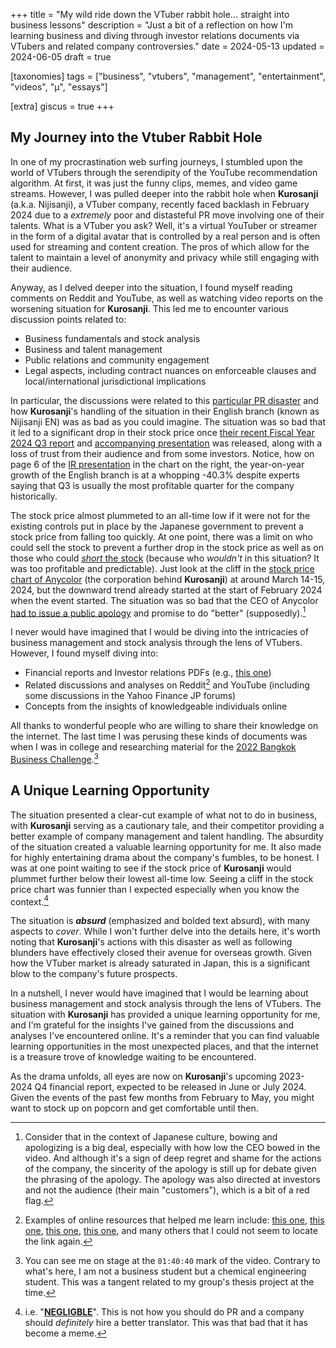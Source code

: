 +++
title = "My wild ride down the VTuber rabbit hole... straight into business lessons"
description = "Just a bit of a reflection on how I'm learning business and diving through investor relations documents via VTubers and related company controversies."
date = 2024-05-13
updated = 2024-06-05
draft = true

[taxonomies]
tags = ["business", "vtubers", "management", "entertainment", "videos", "μ", "essays"]

[extra]
giscus = true
+++

## My Journey into the Vtuber Rabbit Hole

In one of my procrastination web surfing journeys, I stumbled upon the world of VTubers through the serendipity of the YouTube recommendation algorithm. At first, it was just the funny clips, memes, and video game streams. However, I was pulled deeper into the rabbit hole when **Kurosanji** (a.k.a. Nijisanji), a VTuber company, recently faced backlash in February 2024 due to a _extremely_ poor and distasteful PR move involving one of their talents. What is a VTuber you ask? Well, it's a virtual YouTuber or streamer in the form of a digital avatar that is controlled by a real person and is often used for streaming and content creation. The pros of which allow for the talent to maintain a level of anonymity and privacy while still engaging with their audience.

Anyway, as I delved deeper into the situation, I found myself reading comments on Reddit and YouTube, as well as watching video reports on the worsening situation for **Kurosanji**. This led me to encounter various discussion points related to:

- Business fundamentals and stock analysis
- Business and talent management
- Public relations and community engagement
- Legal aspects, including contract nuances on enforceable clauses and local/international jurisdictional implications

In particular, the discussions were related to this [particular PR disaster](https://www.youtube.com/watch?v=qTAL-8v_HsQ) and how **Kurosanji**'s handling of the situation in their English branch (known as Nijisanji EN) was as bad as you could imagine. The situation was so bad that it led to a significant drop in their stock price once [their recent Fiscal Year 2024 Q3 report](https://ssl4.eir-parts.net/doc/5032/ir_material_for_fiscal_ym2/152505/00.pdf) and [accompanying presentation](https://ssl4.eir-parts.net/doc/5032/ir_material_for_fiscal_ym3/152506/00.pdf) was released, along with a loss of trust from their audience and from some investors. Notice, how on page 6 of the [IR presentation](https://ssl4.eir-parts.net/doc/5032/ir_material_for_fiscal_ym3/152506/00.pdf) in the chart on the right, the year-on-year growth of the English branch is at a whopping -40.3% despite experts saying that Q3 is usually the most profitable quarter for the company historically.

The stock price almost plummeted to an all-time low if it were not for the existing controls put in place by the Japanese government to prevent a stock price from falling too quickly. At one point, there was a limit on who could sell the stock to prevent a further drop in the stock price as well as on those who could [_short_ the stock](https://www.investopedia.com/terms/s/shortselling.asp) (because who _wouldn't_ in this situation? It was too profitable and predictable). Just look at the cliff in the [stock price chart of Anycolor](https://finance.yahoo.com/chart/5032.T) (the corporation behind **Kurosanji**) at around March 14-15, 2024, but the downward trend already started at the start of February 2024 when the event started. The situation was so bad that the CEO of Anycolor [had to issue a public apology](https://www.youtube.com/watch?v=c7zaTpwP8DQ) and promise to do "better" (supposedly).[^1]

I never would have imagined that I would be diving into the intricacies of business management and stock analysis through the lens of VTubers. However, I found myself diving into:

- Financial reports and Investor relations PDFs (e.g., [this one](https://contents.xj-storage.jp/xcontents/AS05169/6f83629b/c529/4e98/bcd5/a72ee44bcd82/20240513134452391s.pdf))
- Related discussions and analyses on Reddit[^2] and YouTube (including some discussions in the Yahoo Finance JP forums)
- Concepts from the insights of knowledgeable individuals online

All thanks to wonderful people who are willing to share their knowledge on the internet. The last time I was perusing these kinds of documents was when I was in college and researching material for the [2022 Bangkok Business Challenge](https://fb.watch/ehcWDuPn5L).[^3]

## A Unique Learning Opportunity

The situation presented a clear-cut example of what not to do in business, with **Kurosanji** serving as a cautionary tale, and their competitor providing a better example of company management and talent handling. The absurdity of the situation created a valuable learning opportunity for me. It also made for highly entertaining drama about the company's fumbles, to be honest. I was at one point waiting to see if the stock price of **Kurosanji** would plummet further below their lowest all-time low. Seeing a cliff in the stock price chart was funnier than I expected especially when you know the context.[^4]

The situation is **_absurd_** (emphasized and bolded text absurd), with many aspects to _cover_. While I won't further delve into the details here, it's worth noting that **Kurosanji**'s actions with this disaster as well as following blunders have effectively closed their avenue for overseas growth. Given how the VTuber market is already saturated in Japan, this is a significant blow to the company's future prospects.


In a nutshell, I never would have imagined that I would be learning about business management and stock analysis through the lens of VTubers. The situation with **Kurosanji** has provided a unique learning opportunity for me, and I'm grateful for the insights I've gained from the discussions and analyses I've encountered online. It's a reminder that you can find valuable learning opportunities in the most unexpected places, and that the internet is a treasure trove of knowledge waiting to be encountered. 

As the drama unfolds, all eyes are now on **Kurosanji**'s upcoming 2023-2024 Q4 financial report, expected to be released in June or July 2024. Given the events of the past few months from February to May, you might want to stock up on popcorn and get comfortable until then.

<!-- footnotes -->

[^1]: Consider that in the context of Japanese culture, bowing and apologizing is a big deal, especially with how low the CEO bowed in the video. And although it's a sign of deep regret and shame for the actions of the company, the sincerity of the apology is still up for debate given the phrasing of the apology. The apology was also directed at investors and not the audience (their main "customers"), which is a bit of a red flag.

[^2]: Examples of online resources that helped me learn include: [this one](https://old.reddit.com/r/kurosanji/comments/1cqspxg/holos_q4_results_have_dropped_time_to_feast/), [this one](https://old.reddit.com/r/kurosanji/comments/1bjy7qv/comment/kvyl2rf/), [this one](https://old.reddit.com/r/kurosanji/comments/1btujhh/comment/kxohmia), [this one](https://old.reddit.com/r/kurosanji/comments/1bi6lv6/they_were_limiting_who_could_sell_the_stocks/), and many others that I could not seem to locate the link again.

[^3]: You can see me on stage at the `01:40:40` mark of the video. Contrary to what's here, I am not a business student but a chemical engineering student. This was a tangent related to my group's thesis project at the time.

[^4]: i.e. "[**NEGLIGBLE**](https://ssl4.eir-parts.net/doc/5032/ir_material1/225561/00.pdf)". This is not how you should do PR and a company should _definitely_ hire a better translator. This was that bad that it has become a meme.

